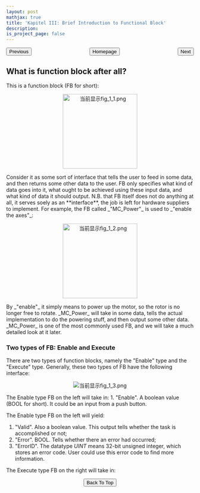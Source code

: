 ```yaml
---
layout: post
mathjax: true
title: 'Kapitel III: Brief Introduction to Functional Block'
description: 
is_project_page: false
---
```


<p style="text-align:center;">
<button type="button" onclick="window.location.href='index.html';">Homepage</button>
<span style="float:left;"><button type="button" onclick="alert('This is the first chapter!')">Previous</button></span>
<span style="float:right;"><button type="button" onclick="window.location.href='ch3.html';">Next</button></span>
</p>

## What is function block after all?
This is a function block (FB for short):
<p align="center">
    <img src="https://lh3.googleusercontent.com/ngotE6zvjkKjTvIp-zRD9Cxw7icwo6gZeeubb3dVAInpfDwyZ8bv45Mflv7WVI5ImagK7hiB5UP56qOt5TZx=w2880-h1282-rw" class="ndfHFb-c4YZDc-HiaYvf-RJLb9c" alt="当前显示fig_1_1.png" aria-hidden="true" width="200">
</p>
Consider it as some sort of interface that tells the user to feed in some data, and then returns some other data to the user. FB only specifies what kind of data goes into it, what ought to be achieved using these input data, and what kind of data it should output. N.B. that FB itself does not do anything at all, it serves soely as an **interface**, the job is left for hardware suppliers to implement. For example, the FB called _"MC_Power"_ is used to _"enable the axes"_: 
<p align="center">
    <img src="https://lh6.googleusercontent.com/JgnuuQWyJcTyhCvcTKU30xrGqNItd05u8VrfOR_FJpcQc3CBUtx-qn1UXdp0rJR8l114Gsn57SZJzW_PqbcX=w2880-h1380-rw" class="ndfHFb-c4YZDc-HiaYvf-RJLb9c" alt="当前显示fig_1_2.png" aria-hidden="true" width="200">
</p>
By _"enable"_ it simply means to power up the motor, so the rotor is no longer free to rotate. _MC_Power_ will take in some data, tells the actual implementation to do the powering stuff, and then output some other data. _MC_Power_ is one of the most commonly used FB, and we will take a much detailed look at it later.

### Two types of FB: Enable and Execute
There are two types of function blocks, namely the "Enable" type and the "Execute" type. Generally, these two types of FB have the following interface:
<p align="center">
    <img src="https://lh6.googleusercontent.com/_PhNW35qFPgOTRNTh0fpo6F1rBWrsu134fXYIxNf50b_s9YxgQdnCFOuEexs7V3ruuc_7gjxDmRpO0n2cixm=w2880-h1380-rw" class="ndfHFb-c4YZDc-HiaYvf-RJLb9c" alt="当前显示fig_1_3.png" aria-hidden="true">
</p>
The Enable type FB on the left will take in:
1. "Enable". A boolean value (BOOL for short). It could be an input from a push button.

The Enable type FB on the left will yield:
1. "Valid". Also a boolean value. This output tells whether the task is accomplished or not;
2. "Error". BOOL. Tells whether there an error had occurred;
3. "ErrorID". The datatype _UINT_ means 32-bit unsigned integer, which stores an error code. User could use this error code to find more information.

The Execute type FB on the right will take in:

<p style="text-align:center;">
<button type="button" onclick="window.location.href='#top';">Back To Top</button>
<p>
